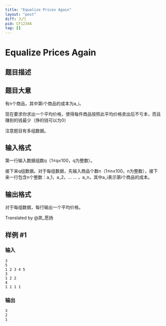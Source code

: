 ```yaml
---
title: "Equalize Prices Again"
layout: "post"
diff: 入门
pid: CF1234A
tag: []
---
```


# Equalize Prices Again

## 题目描述

## 题目大意

有n个商品，其中第i个商品的成本为a_i。

现在要求你求出一个平均价格，使得每件商品按照此平均价格卖出后不亏本，而且赚到的钱最少（挣的钱可以为0）

注意题目有多组数据。

## 输入格式

第一行输入数据组数q（1≤q≤100，q为整数）。

接下来q组数据。对于每组数据，先输入商品个数n（1≤n≤100，n为整数），接下来一行包含n个整数：a_1，a_2，... ... ，a_n，其中a_i表示第i个商品的成本。

## 输出格式

对于每组数据，每行输出一个平均价格。

Translated by @夙_愿扬

## 样例 #1

### 输入

```
3
5
1 2 3 4 5
3
1 2 2
4
1 1 1 1

```

### 输出

```
3
2
1

```

